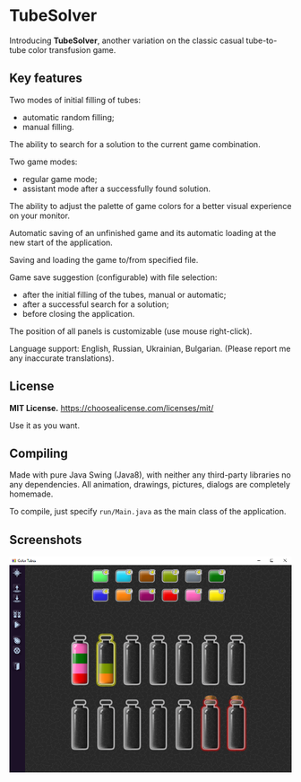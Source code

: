 # TubeSolver
Introducing **TubeSolver**, another variation on the classic casual tube-to-tube color transfusion game.

## Key features
Two modes of initial filling of tubes:
- automatic random filling;
- manual filling.

The ability to search for a solution to the current game combination.

Two game modes:
- regular game mode;
- assistant mode after a successfully found solution.

The ability to adjust the palette of game colors for a better visual experience on your monitor.

Automatic saving of an unfinished game and its automatic loading at the new start of the application.

Saving and loading the game to/from specified file.

Game save suggestion (configurable) with file selection:
- after the initial filling of the tubes, manual or automatic;
- after a successful search for a solution;
- before closing the application.

The position of all panels is customizable (use mouse right-click).

Language support: English, Russian, Ukrainian, Bulgarian. (Please report me any inaccurate translations).

## License
**MIT License.** 
https://choosealicense.com/licenses/mit/ 

Use it as you want. 

## Compiling
Made with pure Java Swing (Java8), with neither any third-party libraries no any dependencies. All animation, drawings, pictures, dialogs are completely homemade.

To compile, just specify `run/Main.java` as the main class of the application.

## Screenshots
![Screenshot2](/screenshot2.png)

